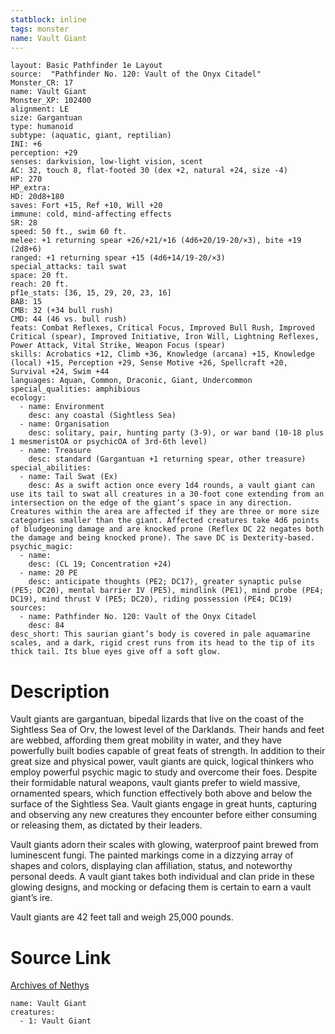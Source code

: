 ```yaml
---
statblock: inline
tags: monster
name: Vault Giant
---
```

```statblock
layout: Basic Pathfinder 1e Layout
source:  "Pathfinder No. 120: Vault of the Onyx Citadel"
Monster_CR: 17
name: Vault Giant
Monster_XP: 102400
alignment: LE
size: Gargantuan
type: humanoid
subtype: (aquatic, giant, reptilian)
INI: +6
perception: +29
senses: darkvision, low-light vision, scent
AC: 32, touch 8, flat-footed 30 (dex +2, natural +24, size -4)
HP: 270
HP_extra: 
HD: 20d8+180
saves: Fort +15, Ref +10, Will +20
immune: cold, mind-affecting effects
SR: 28
speed: 50 ft., swim 60 ft.
melee: +1 returning spear +26/+21/+16 (4d6+20/19-20/×3), bite +19 (2d8+6)
ranged: +1 returning spear +15 (4d6+14/19-20/×3)
special_attacks: tail swat
space: 20 ft.
reach: 20 ft.
pf1e_stats: [36, 15, 29, 20, 23, 16]
BAB: 15
CMB: 32 (+34 bull rush)
CMD: 44 (46 vs. bull rush)
feats: Combat Reflexes, Critical Focus, Improved Bull Rush, Improved Critical (spear), Improved Initiative, Iron Will, Lightning Reflexes, Power Attack, Vital Strike, Weapon Focus (spear)
skills: Acrobatics +12, Climb +36, Knowledge (arcana) +15, Knowledge (local) +15, Perception +29, Sense Motive +26, Spellcraft +20, Survival +24, Swim +44
languages: Aquan, Common, Draconic, Giant, Undercommon
special_qualities: amphibious
ecology:
  - name: Environment
    desc: any coastal (Sightless Sea)
  - name: Organisation
    desc: solitary, pair, hunting party (3-9), or war band (10-18 plus 1 mesmeristOA or psychicOA of 3rd-6th level)
  - name: Treasure
    desc: standard (Gargantuan +1 returning spear, other treasure)
special_abilities:
  - name: Tail Swat (Ex)
    desc: As a swift action once every 1d4 rounds, a vault giant can use its tail to swat all creatures in a 30-foot cone extending from an intersection on the edge of the giant’s space in any direction. Creatures within the area are affected if they are three or more size categories smaller than the giant. Affected creatures take 4d6 points of bludgeoning damage and are knocked prone (Reflex DC 22 negates both the damage and being knocked prone). The save DC is Dexterity-based.
psychic_magic:
  - name:
    desc: (CL 19; Concentration +24)
  - name: 20 PE
    desc: anticipate thoughts (PE2; DC17), greater synaptic pulse (PE5; DC20), mental barrier IV (PE5), mindlink (PE1), mind probe (PE4; DC19), mind thrust V (PE5; DC20), riding possession (PE4; DC19)
sources:
  - name: Pathfinder No. 120: Vault of the Onyx Citadel
    desc: 84
desc_short: This saurian giant’s body is covered in pale aquamarine scales, and a dark, rigid crest runs from its head to the tip of its thick tail. Its blue eyes give off a soft glow.
```
# Description
Vault giants are gargantuan, bipedal lizards that live on the coast of the Sightless Sea of Orv, the lowest level of the Darklands. Their hands and feet are webbed, affording them great mobility in water, and they have powerfully built bodies capable of great feats of strength. In addition to their great size and physical power, vault giants are quick, logical thinkers who employ powerful psychic magic to study and overcome their foes. Despite their formidable natural weapons, vault giants prefer to wield massive, ornamented spears, which function effectively both above and below the surface of the Sightless Sea. Vault giants engage in great hunts, capturing and observing any new creatures they encounter before either consuming or releasing them, as dictated by their leaders.

 Vault giants adorn their scales with glowing, waterproof paint brewed from luminescent fungi. The painted markings come in a dizzying array of shapes and colors, displaying clan affiliation, status, and noteworthy personal deeds. A vault giant takes both individual and clan pride in these glowing designs, and mocking or defacing them is certain to earn a vault giant’s ire.

 Vault giants are 42 feet tall and weigh 25,000 pounds.
# Source Link
[Archives of Nethys](https://aonprd.com/MonsterDisplay.aspx?ItemName=Vault%20Giant)
```encounter-table
name: Vault Giant
creatures:
  - 1: Vault Giant
```

